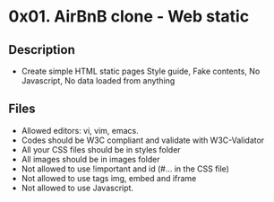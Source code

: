 # 0x01. AirBnB clone - Web static

## Description
- Create simple HTML static pages Style guide, Fake contents, No Javascript, No data loaded from anything

## Files
- Allowed editors: vi, vim, emacs.
- Codes should be W3C compliant and validate with W3C-Validator
- All your CSS files should be in styles folder
- All images should be in images folder
- Not allowed to use !important and id (#... in the CSS file)
- Not allowed to use tags img, embed and iframe
- Not allowed to use Javascript.
